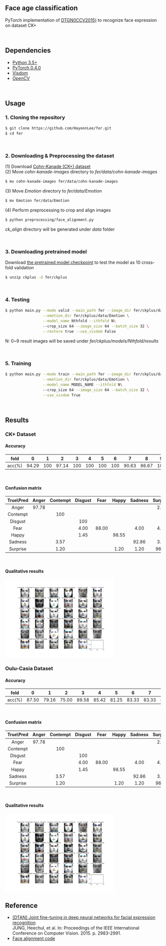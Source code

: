 ## Face age classification
PyTorch implementation of [DTGN(ICCV2015)](https://ieeexplore.ieee.org/document/7410698/) to recognize face expression on dataset CK+

<br/>

## Dependencies
* [Python 3.5+](https://www.continuum.io/downloads)
* [PyTorch 0.4.0](http://pytorch.org/)
* [Visdom](https://github.com/facebookresearch/visdom)
* [OpenCV](https://opencv.org/)

<br/>

## Usage

### 1. Cloning the repository
```bash
$ git clone https://github.com/HayeonLee/fer.git
$ cd fer
```

<br/>

### 2. Downloading & Preprocessing the dataset
(1) Download [Cohn-Kanade (CK+) dataset](http://www.consortium.ri.cmu.edu/ckagree/) <br/>
(2) Move *cohn-kanade-images* directory to *fer/data/cohn-kanade-images* <br/>
```bash
$ mv cohn-kanade-images fer/data/cohn-kanade-images
```
(3) Move *Emotion* directory to *fer/data/Emotion* <br/>
```bash
$ mv Emotion fer/data/Emotion
```
(4) Perform preprocessing to crop and align images
```bash
$ python preprocessing/face_alignment.py
```
*ck_align* directory will be generated under *data* folder

<br/>

### 3. Downloading pretrained model
Download [the pretrained model checkpoint](https://drive.google.com/open?id=1F8zDsrGumdPHJdrZvEvPxM2A1qUCatGJ) to test the model as 10 cross-fold validation
```bash
$ unzip ckplus -d fer/ckplus
```

<br/>

### 4. Testing
```bash
$ python main.py --mode valid --main_path fer --image_dir fer/ckplus/data/ck_align \
                 --emotion_dir fer/ckplus/data/Emotion \
                 --model_name Nthfold --ithfold N\ 
                 --crop_size 64 --image_size 64 --batch_size 32 \
                 --restore true --use_visdom False
```
N: 0~9
result images will be saved under *fer/ckplus/models/Nthfold/results*

<br/>

### 5. Training
```bash
$ python main.py --mode train --main_path fer --image_dir fer/ckplus/data/ck_align \
                 --emotion_dir fer/ckplus/data/Emotion \
                 --model_name MODEL_NAME --ithfold N\ 
                 --crop_size 64 --image_size 64 --batch_size 32 \
                 --use_visdom True
```

<br/>

## Results
### CK+ Dataset
#### Accuracy
  
| fold    | 0     | 1      | 2     | 3     | 4     | 5     | 6     | 7     | 8     | 9     | mean    |
| :-----: |:-----:| :-----:|:-----:|:-----:|:-----:|:-----:|:-----:|:-----:|:-----:|:-----:|:-----:|
| acc(%)  | 94.29 |  100   | 97.14 | 100   |  100  |  100  |  100  | 90.63 | 86.67 |  100  |  96.87  |

</br>

#### Confusion matrix
  
| True\Pred| Anger | Contempt|Disgust| Fear | Happy| Sadness| Surprise |
| :-----: |:-----:|:-----:|:-----:|:-----:|:-----:|:-----:|:-----:|
| Anger | 97.78|    |    |     |     |     | 2.22 |     | 
| Contempt |      |  100   |     |      |     |     |     |     | 
| Disgust  |     |     |100 |     |     |     |     |    | 
| Fear |     |        | 4.00 | 88.00 |      | 4.00  | 4.00 | 
| Happy  |      |  | 1.45 | | 98.55|  |    | | 
| Sadness  |     |  3.57  |  |  ||  92.86  | 3.57 | 
| Surprise  |      |  1.20   |  |  |  1.20  | 1.20  |  96.39 |

<br/>

#### Qualitative results
<img width="70%" src="png/sample.png"/>

<br/>

### Oulu-Casia Dataset
#### Accuracy
  
| fold    | 0     | 1      | 2     | 3     | 4     | 5     | 6     | 7     | 8     | 9     | mean     |
| :-----: |:-----:| :-----:|:-----:|:-----:|:-----:|:-----:|:-----:|:-----:|:-----:|:-----:|:-----:|
| acc(%)  | 87.50 |  79.16  | 75.00 | 89.58  |  85.42  |  81.25  |  83.33  | 83.33 | 81.25 |  81.25  | 82.67 |

</br>

#### Confusion matrix
  
| True\Pred| Anger | Contempt|Disgust| Fear | Happy| Sadness| Surprise |
| :-----: |:-----:|:-----:|:-----:|:-----:|:-----:|:-----:|:-----:|
| Anger | 97.78|    |    |     |     |     | 2.22 |     | 
| Contempt |      |  100   |     |      |     |     |     |     | 
| Disgust  |     |     |100 |     |     |     |     |    | 
| Fear |     |        | 4.00 | 88.00 |      | 4.00  | 4.00 | 
| Happy  |      |  | 1.45 | | 98.55|  |    | | 
| Sadness  |     |  3.57  |  |  ||  92.86  | 3.57 | 
| Surprise  |      |  1.20   |  |  |  1.20  | 1.20  |  96.39 |

<br/>

#### Qualitative results
<img width="70%" src="png/sample.png"/>

<br/>

## Reference
* [[DTAN] Joint fine-tuning in deep neural networks for facial expression recognition](https://ieeexplore.ieee.org/document/7410698/) <br/> JUNG, Heechul, et al. In: Proceedings of the IEEE International Conference on Computer Vision. 2015. p. 2983-2991.<br/>
* [Face alignment code](https://www.pyimagesearch.com/2017/05/22/face-alignment-with-opencv-and-python/)

<br/>
